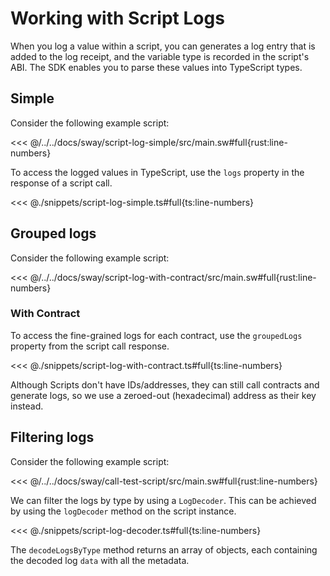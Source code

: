 # Working with Script Logs

When you log a value within a script, you can generates a log entry that is added to the log receipt, and the variable type is recorded in the script's ABI. The SDK enables you to parse these values into TypeScript types.

## Simple

Consider the following example script:

<<< @/../../docs/sway/script-log-simple/src/main.sw#full{rust:line-numbers}

To access the logged values in TypeScript, use the `logs` property in the response of a script call.

<<< @./snippets/script-log-simple.ts#full{ts:line-numbers}

## Grouped logs

Consider the following example script:

<<< @/../../docs/sway/script-log-with-contract/src/main.sw#full{rust:line-numbers}

### With Contract

To access the fine-grained logs for each contract, use the `groupedLogs` property from the script call response.

<<< @./snippets/script-log-with-contract.ts#full{ts:line-numbers}

Although Scripts don't have IDs/addresses, they can still call contracts and generate logs, so we use a zeroed-out (hexadecimal) address as their key instead.

## Filtering logs

Consider the following example script:

<<< @/../../docs/sway/call-test-script/src/main.sw#full{rust:line-numbers}

We can filter the logs by type by using a `LogDecoder`. This can be achieved by using the `logDecoder` method on the script instance.

<<< @./snippets/script-log-decoder.ts#full{ts:line-numbers}

The `decodeLogsByType` method returns an array of objects, each containing the decoded log `data` with all the metadata.
